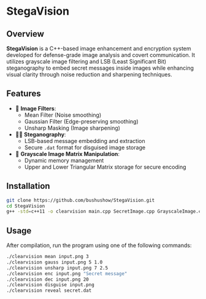 # StegaVision

## Overview
**StegaVision** is a C++-based image enhancement and encryption system developed for defense-grade image analysis and covert communication. It utilizes grayscale image filtering and LSB (Least Significant Bit) steganography to embed secret messages inside images while enhancing visual clarity through noise reduction and sharpening techniques.

## Features
- 🧠 **Image Filters**:
  - Mean Filter (Noise smoothing)
  - Gaussian Filter (Edge-preserving smoothing)
  - Unsharp Masking (Image sharpening)
- 🕵️‍♂️ **Steganography**:
  - LSB-based message embedding and extraction
  - Secure `.dat` format for disguised image storage
- 🧮 **Grayscale Image Matrix Manipulation**:
  - Dynamic memory management
  - Upper and Lower Triangular Matrix storage for secure encoding

## Installation

```bash
git clone https://github.com/bushushow/StegaVision.git
cd StegaVision
g++ -std=c++11 -o clearvision main.cpp SecretImage.cpp GrayscaleImage.cpp Filter.cpp Crypto.cpp
```

## Usage

After compilation, run the program using one of the following commands:
```bash
./clearvision mean input.png 3
./clearvision gauss input.png 5 1.0
./clearvision unsharp input.png 7 2.5
./clearvision enc input.png "Secret message"
./clearvision dec input.png 20
./clearvision disguise input.png
./clearvision reveal secret.dat
```
